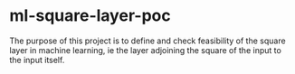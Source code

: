 # ml-square-layer-poc
The purpose of this project is to define and check feasibility of the square layer in machine learning, ie the layer adjoining the square of the input to the input itself.